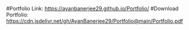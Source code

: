 #Portfolio Link: https://ayanbanerjee29.github.io/Portfolio/
#Download Portfolio: https://cdn.jsdelivr.net/gh/AyanBanerjee29/Portfolio@main/Portfolio.pdf




